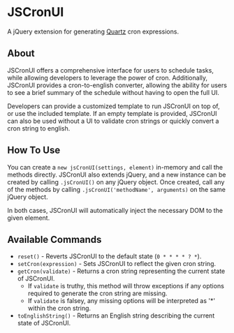 # JSCronUI
A jQuery extension for generating [Quartz](http://quartz-scheduler.org/documentation/quartz-2.x/tutorials/crontrigger) cron expressions.

## About
JSCronUI offers a comprehensive interface for users to schedule tasks, while allowing developers to leverage the power of cron. Additionally, JSCronUI provides a cron-to-english converter, allowing the ability for users to see a brief summary of the schedule without having to open the full UI.

Developers can provide a customized template to run JSCronUI on top of, or use the included template. If an empty template is provided, JSCronUI can also be used without a UI to validate cron strings or quickly convert a cron string to english.

## How To Use
You can create a `new jsCronUI(settings, element)` in-memory and call the methods directly.
JSCronUI also extends jQuery, and a new instance can be created by calling `.jsCronUI()` on any jQuery object. Once created, call any of the methods by calling `.jsCronUI('methodName', arguments)` on the same jQuery object. 

In both cases, JSCronUI will automatically inject the necessary DOM to the given element. 


## Available Commands
* `reset()` - Reverts JSCronUI to the default state (`0 * * * * ? *`).
* `setCron(expression)` - Sets JSCronUI to reflect the given cron string.
* `getCron(validate)` - Returns a cron string representing the current state of JSCronUI. 
	* If `validate` is truthy, this method will throw exceptions if any options required to generate the cron string are missing. 
	* If `validate` is falsey, any missing options will be interpreted as '*' within the cron string.
* `toEnglishString()` - Returns an English string describing the current state of JSCronUI. 